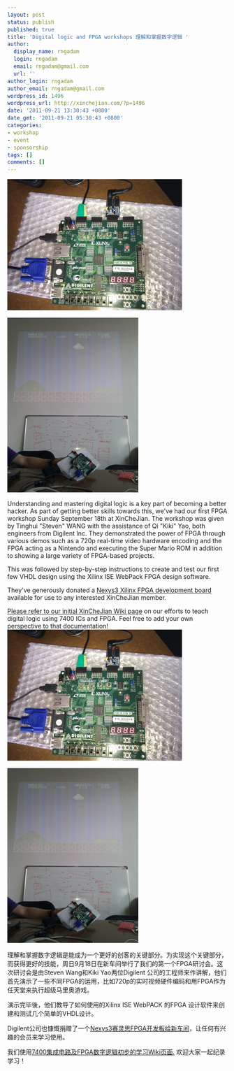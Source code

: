 ```yaml
---
layout: post
status: publish
published: true
title: 'Digital logic and FPGA workshops 理解和掌握数字逻辑 '
author:
  display_name: rngadam
  login: rngadam
  email: rngadam@gmail.com
  url: ''
author_login: rngadam
author_email: rngadam@gmail.com
wordpress_id: 1496
wordpress_url: http://xinchejian.com/?p=1496
date: '2011-09-21 13:30:43 +0800'
date_gmt: '2011-09-21 05:30:43 +0800'
categories:
- workshop
- event
- sponsorship
tags: []
comments: []
---
```

<p><!--:en--><img src="/uploads/2011/09/IMG_20110918_142049.jpg" alt="" width="400" height="300" /></p>
<p><img src="/uploads/2011/09/IMG_20110918_142030.jpg" alt="" width="300" height="400" /></p>
<p>Understanding and mastering digital logic is a key part of becoming a better hacker. As part of getting better skills towards this, we've had our first FPGA workshop Sunday September 18th at XinCheJian. The workshop was given by Tinghui "Steven" WANG with the assistance of Qi "Kiki" Yao, both engineers from Digilent Inc. They demonstrated the power of FPGA through various demos such as a 720p real-time video hardware encoding and the FPGA acting as a Nintendo and executing the Super Mario ROM in addition to showing a large variety of FPGA-based projects.</p>
<p>This was followed by step-by-step instructions to create and test our first few VHDL design using the Xilinx ISE WebPack FPGA design software.</p>
<p>They've generously donated a <a href="http://www.digilentinc.com/nexys3/">Nexys3 Xilinx FPGA development board</a> available for use to any interested XinCheJian member.</p>
<p><a href="http://wiki.xinchejian.com/wiki/Digital_Logic">Please refer to our initial XinCheJian Wiki page</a> on our efforts to teach digital logic using 7400 ICs and FPGA. Feel free to add your own perspective to that documentation!<!--:--><!--:zh--><img width="400" height="300" src="/uploads/2011/09/IMG_20110918_142049.jpg" alt="" /></p>
<p><img width="300" height="400" src="/uploads/2011/09/IMG_20110918_142030.jpg" alt="" /></p>
<p>理解和掌握数字逻辑是能成为一个更好的创客的关键部分。为实现这个关键部分，而获得更好的技能，周日9月18日在新车间举行了我们的第一个FPGA研讨会。这次研讨会是由Steven Wang和Kiki Yao两位Digilent 公司的工程师来作讲解，他们首先演示了一些不同FPGA的运用，比如720p的实时视频硬件编码和用FPGA作为任天堂来执行超级马里奥游戏。</p>
<p>演示完毕後，他们教导了如何使用的Xilinx ISE WebPACK 的FPGA 设计软件来创建和测试几个简单的VHDL设计。</p>
<p>Digilent公司也慷慨捐赠了一个<a href="http://www.digilentinc.com/nexys3/">Nexys3赛灵思FPGA开发板给新车间</a>，让任何有兴趣的会员来学习使用。</p>
<p>我们使用<a href="http://wiki.xinchejian.com/wiki/Digital_Logic">7400集成电路及FPGA数字逻辑初步的学习Wiki页面.</a> 欢迎大家一起纪录学习！<br />
<!--:--></p>
